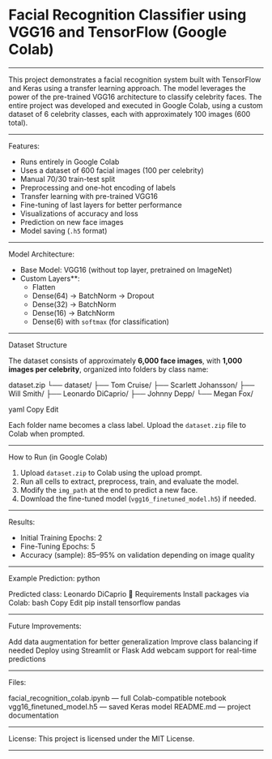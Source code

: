 # Facial Recognition Classifier using VGG16 and TensorFlow (Google Colab)

--------------------------------------------------------------------------------------------------------------------------------------------------------------------------------------------------------------------

This project demonstrates a facial recognition system built with TensorFlow and Keras using a transfer learning approach. The model leverages the power of the pre-trained VGG16 architecture to classify celebrity faces. The entire project was developed and executed in Google Colab, using a custom dataset of 6 celebrity classes, each with approximately 100 images (600 total).

--------------------------------------------------------------------------------------------------------------------------------------------------------------------------------------------------------------------

Features:

- Runs entirely in Google Colab
- Uses a dataset of 600 facial images (100 per celebrity)
- Manual 70/30 train-test split
- Preprocessing and one-hot encoding of labels
- Transfer learning with pre-trained VGG16
- Fine-tuning of last layers for better performance
- Visualizations of accuracy and loss
- Prediction on new face images
- Model saving (`.h5` format)

--------------------------------------------------------------------------------------------------------------------------------------------------------------------------------------------------------------------


Model Architecture:

- Base Model: VGG16 (without top layer, pretrained on ImageNet)
- Custom Layers**:
  - Flatten
  - Dense(64) → BatchNorm → Dropout
  - Dense(32) → BatchNorm
  - Dense(16) → BatchNorm
  - Dense(6) with `softmax` (for classification)

--------------------------------------------------------------------------------------------------------------------------------------------------------------------------------------------------------------------


Dataset Structure

The dataset consists of approximately **6,000 face images**, with **1,000 images per celebrity**, organized into folders by class name:

dataset.zip
└── dataset/
├── Tom Cruise/
├── Scarlett Johansson/
├── Will Smith/
├── Leonardo DiCaprio/
├── Johnny Depp/
└── Megan Fox/

yaml
Copy
Edit

Each folder name becomes a class label. Upload the `dataset.zip` file to Colab when prompted.

--------------------------------------------------------------------------------------------------------------------------------------------------------------------------------------------------------------------


How to Run (in Google Colab)

1. Upload `dataset.zip` to Colab using the upload prompt.
2. Run all cells to extract, preprocess, train, and evaluate the model.
3. Modify the `img_path` at the end to predict a new face.
4. Download the fine-tuned model (`vgg16_finetuned_model.h5`) if needed.

--------------------------------------------------------------------------------------------------------------------------------------------------------------------------------------------------------------------


Results:

- Initial Training Epochs: 2
- Fine-Tuning Epochs: 5
- Accuracy (sample): 85–95% on validation depending on image quality

--------------------------------------------------------------------------------------------------------------------------------------------------------------------------------------------------------------------


Example Prediction: python

Predicted class: Leonardo DiCaprio
🔧 Requirements
Install packages via Colab:
bash
Copy
Edit
pip install tensorflow pandas

--------------------------------------------------------------------------------------------------------------------------------------------------------------------------------------------------------------------

Future Improvements:

Add data augmentation for better generalization
Improve class balancing if needed
Deploy using Streamlit or Flask
Add webcam support for real-time predictions

--------------------------------------------------------------------------------------------------------------------------------------------------------------------------------------------------------------------

Files:

facial_recognition_colab.ipynb — full Colab-compatible notebook
vgg16_finetuned_model.h5 — saved Keras model
README.md — project documentation

--------------------------------------------------------------------------------------------------------------------------------------------------------------------------------------------------------------------

License:
This project is licensed under the MIT License.

--------------------------------------------------------------------------------------------------------------------------------------------------------------------------------------------------------------------
